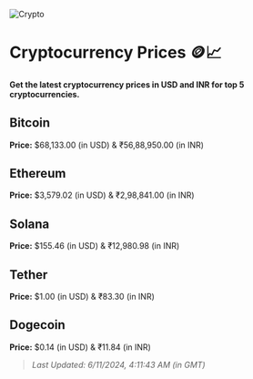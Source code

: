 
![Crypto](https://www.techguide.com.au/wp-content/uploads/2020/11/crypto3.jpeg)

# Cryptocurrency Prices 🪙📈

#### Get the latest cryptocurrency prices in USD and INR for top 5 cryptocurrencies.

## Bitcoin

**Price:** $68,133.00 (in USD) & ₹56,88,950.00 (in INR)

## Ethereum

**Price:** $3,579.02 (in USD) & ₹2,98,841.00 (in INR)

## Solana

**Price:** $155.46 (in USD) & ₹12,980.98 (in INR)

## Tether

**Price:** $1.00 (in USD) & ₹83.30 (in INR)

## Dogecoin

**Price:** $0.14 (in USD) & ₹11.84 (in INR)

> _Last Updated: 6/11/2024, 4:11:43 AM (in GMT)_
